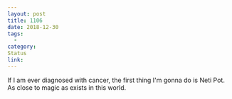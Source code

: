 ```yaml
---
layout: post
title: 1106
date: 2018-12-30
tags:
  - 
category:
Status
link: 
---
```


If I am ever diagnosed with cancer, the first thing I'm gonna do is Neti Pot. As close to magic as exists in this world.